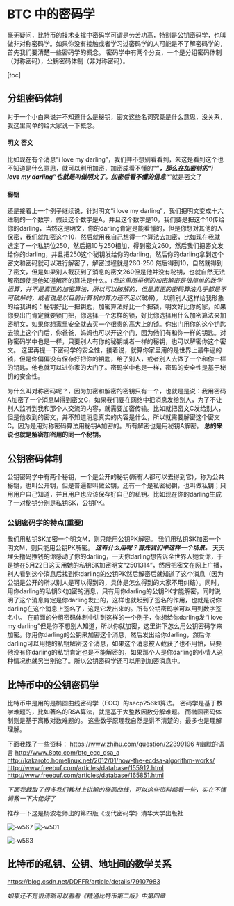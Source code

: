 # BTC 中的密码学

毫无疑问，比特币的技术支撑中密码学可谓是劳苦功高，特别是公钥密码学，也叫做非对称密码学。如果你没有接触或者学习过密码学的人可能是不了解密码学的，首先我们要清楚一些密码学的概念。
密码学中有两个分支，一个是分组密码体制（对称密码），公钥密码体制（非对称密码）。

[toc]

## 分组密码体制

对于一个小白来说并不知道什么是秘钥，密文这些名词究竟是什么意思，没关系，我这里简单的给大家说一下概念。

#### 明文 密文

比如现在有个消息“i love my darling”，我们并不想别看看到，朱这是看到这个也不知道是什么意思，就可以利用加密，加密成看不懂的“*********”，那么在加密前的“i love my darling”也就是叫做明文了。加密后看不懂的信息“*********”就是密文了

#### 秘钥

还是接着上一个例子继续说，针对明文“i love my darling”，我们把明文变成十六进制的一个数字，假设这个数字是A，并且这个数字是10，我们要是把这个10传给你的darling，当然这是明文，你的darling肯定是能看懂的，但是你想对其他的人保密，我们就加密这个10，然后就用我自己想得一个算法去加密，比如现在我就选定了一个私钥位250，然后把10与250相加，得到密文260，然后我们把密文发给你的darling，并且把250这个秘钥发给你的darling，然后你的darling拿到这个密文和密码就可以进行解密了，解密过程就是260-250 然后得到10，自然就得到了密文，但是如果别人截获到了消息的密文260但是他并没有秘钥，也就自然无法解密即使是他知道解密的算法是什么。(_我这里所举例的加密解密是很简单的数学运算，并不是真正的加密算法，所以可以破解的，但是真正的密码算法几乎都是不可破解的，或者说是以目前计算机的算力还不足以破解_)。
以前别人这样给我形象的给我讲的：秘钥好比一把钥匙，加密算法好比一个把锁，明文好比你的家，如果你要出门肯定就要锁门把，你选择一个怎样的锁，好比你选择用什么加密算法来加密明文，如果你想家里安全就去买一个很贵的高大上的锁。你出门用你的这个钥匙去锁上这个门后，你爸爸，妈妈也可以开这个门，因为他们有和你一样的钥匙。对称密码学中也是一样，只要别人有你的秘钥或者一样的秘钥，也可以解密你这个密文。
这里再提一下密码学的安全性，接着说，就算你家里用的是世界上最牛逼的锁，但是你偏偏没有保存好把你的钥匙，给了别人，或者别人去做了一个和你一样的钥匙，他也就可以进你家的大门了。密码学中也是一样，密码的安全性是基于秘钥的安全性。

为什么叫对称密码呢？，因为加密和解密的密钥只有一个，也就是是说：我用密码A加密了一个消息M得到密文C，如果我们要在网络中把消息发给别人，为了不让别人监听到我和那个人交流的内容，就需要加密传输。比如就把密文C发给别人，但是他收到的密文，并不知道消息真实的内容是什么，所以就需要解密这个密文C。因为是用对称密码算法用秘钥A加密的。所有解密也是用秘钥A解密。
**总的来说也就是解密加密用的同一个秘钥。**

## 公钥密码体制

公钥密码学中有两个秘钥，一个是公开的秘钥(所有人都可以去得到它)，称为公共秘钥，也叫公开钥，但是普遍都叫做公钥，还有一个是私密秘钥，也叫做私钥；只用用户自己知道，并且用户也应该保存好自己的私钥。比如现在你的darling生成了一对秘钥分别是私钥SK，公钥PK。

### 公钥密码学的特点(重要)

我们用私钥SK加密一个明文M，则只能用公钥PK解密。
我们用私钥SK加密一个明文M，则只能用公钥PK解密。
**_这有什么用呢？首先我们举这样一个场景。_**
天天埋头撸码挣钱的你感动了你的darling，一天你darling想告诉全世界人她爱你，于是她在5月22日这天用她的私钥SK加密明文“2501314”，然后把密文在网上广播，别人看到这个消息后找到你darling的公钥PK然后解密后就知道了这个消息（因为公钥是公开的所以别人是可以得到的，具体是怎么得到的大家不用纠结）。同时，用你darling的私钥SK加密的消息，只有用你darling的公钥PK才能解密，同时说明了这个消息肯定是你darling发出的，这样也就起到了签名的作用，也就是说你darling在这个消息上签名了，这是它发出来的。所有公钥密码学可以用到数字签名中。
在前面的分组密码体制中讲到这样的一个例子，你想给你darling发“i love my darling”但是你不想别人知道，所以你就加密，这里讲下怎么用公钥密码学来加密。你用你darling的公钥来加密这个消息，然后发出给你darling，然后你darling可以用她的私钥解密这个消息，如果这个消息被人截获了也不用怕，只要他没有你darling的私钥肯定也是不能解密的，如果那个人是你darling的小情人这种情况也就另当别论了。所以公钥密码学还可以用到加密消息中。

## 比特币中的公钥密码学

比特币中是用的是椭圆曲线密码学（ECC）的secp256k1算法。
密码学是基于数学难题的，比如著名的RSA算法，就是基于大整数因数分解难题。
而椭圆密码体制则是基于离散对数难题的。
这些数学原理我自然是讲不清楚的，最多也是理解理解。

下面我找了一些资料：
https://www.zhihu.com/question/22399196   #幽默的语言
http://www.8btc.com/btc_ecc_dsa_a
http://kakaroto.homelinux.net/2012/01/how-the-ecdsa-algorithm-works/
http://www.freebuf.com/articles/database/155912.html
http://www.freebuf.com/articles/database/165851.html

_下面我截取了很多我们教材上讲解的椭圆曲线，可以这些资料都看一些，实在不懂请教一下大佬好了_

推荐一下这是杨波老师出的第四版《现代密码学》清华大学出版社

![-w567](media/15337147881151/15337216774382.jpg)
![-w501](media/15337147881151/15337217049409.jpg)

![-w563](media/15337147881151/15337216383980.jpg)

## 比特币的私钥、公钥、地址间的数学关系

https://blog.csdn.net/DDFFR/article/details/79107983

_如果还不是很清晰可以看看《精通比特币第二版》中第四章_